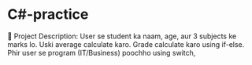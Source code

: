 # C#-practice
🔧 Project Description: User se student ka naam, age, aur 3 subjects ke marks lo.  Uski average calculate karo.  Grade calculate karo using if-else.  Phir user se program (IT/Business) poochho using switch, 
